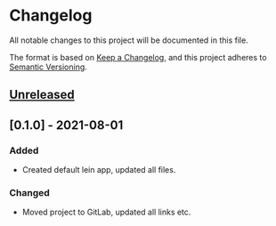 # Changelog
All notable changes to this project will be documented in this file.

The format is based on [Keep a Changelog](https://keepachangelog.com/en/1.0.0/),
and this project adheres to [Semantic Versioning](https://semver.org/spec/v2.0.0.html).


## [Unreleased]

## [0.1.0] - 2021-08-01
### Added
- Created default lein app, updated all files.

### Changed
- Moved project to GitLab, updated all links etc.

[Unreleased]: https://gitlab.com/qanazoga/carlisle/compare/v0.0.1...HEAD
[0.0.1]: https://gitlab.com/qanazoga/carlisle/releases/tag/v0.0.1
